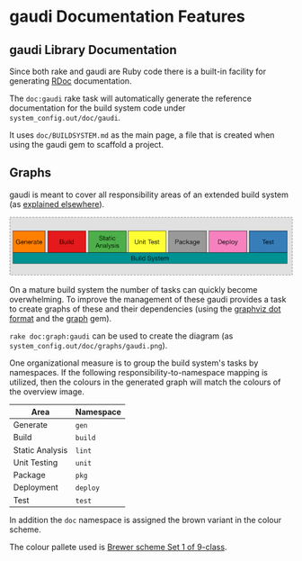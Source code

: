 # gaudi Documentation Features

## gaudi Library Documentation

Since both rake and gaudi are Ruby code there is a built-in facility for
generating [RDoc](https://ruby.github.io/rdoc) documentation.

The `doc:gaudi` rake task will automatically generate the reference
documentation for the build system code under `system_config.out/doc/gaudi`.

It uses `doc/BUILDSYSTEM.md` as the main page, a file that is created when using
the gaudi gem to scaffold a project.

## Graphs

gaudi is meant to cover all responsibility areas of an extended build system (as
[explained elsewhere](BUILDSYSTEMS.md)).

![Areas of Responsibility](/doc/images/BuildSystem.png)

On a mature build system the number of tasks can quickly become overwhelming. To
improve the management of these gaudi provides a task to create graphs of these
and their dependencies (using the
[graphviz dot format](http://www.graphviz.org/doc/info/lang.html) and the
[graph](https://github.com/seattlerb/graph) gem).

`rake doc:graph:gaudi` can be used to create the diagram (as
`system_config.out/doc/graphs/gaudi.png`).

One organizational measure is to group the build system's tasks by namespaces.
If the following responsibility-to-namespace mapping is utilized, then the
colours in the generated graph will match the colours of the overview image.

|Area|Namespace|
|----|----|
|Generate|`gen`|
|Build|`build`|
|Static Analysis|`lint`|
|Unit Testing|`unit`|
|Package|`pkg`|
|Deployment|`deploy`|
|Test|`test`|

In addition the `doc` namespace is assigned the brown variant in the colour
scheme.

The colour pallete used is
[Brewer scheme Set 1 of 9-class](http://colourbrewer2.org/#type=qualitative&scheme=Set1&n=9).
